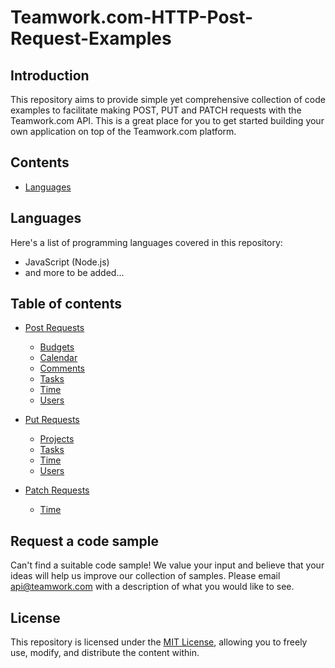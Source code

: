 # Teamwork.com-HTTP-Post-Request-Examples

## Introduction
This repository aims to provide simple yet comprehensive collection of code examples to facilitate making POST, PUT and PATCH requests with the Teamwork.com API. This is a great place for you to get started building your own application on top of the Teamwork.com platform.

## Contents

- [Languages](#languages)

## Languages

Here's a list of programming languages covered in this repository:

- JavaScript (Node.js)
- and more to be added...

## Table of contents

*   [Post Requests](/postRequests%20)
    *   [Budgets](/postRequests%20/budgets)
    *   [Calendar](/postRequests%20/calendar)
    *   [Comments](/postRequests%20/comments)
    *   [Tasks](/postRequests%20/tasks)
    *   [Time](/postRequests%20/time)
    *   [Users](/postRequests%20/users)

*   [Put Requests](putRequests)
    * [Projects](/putRequests/projects)
    * [Tasks](/putRequests/tasks)   
    * [Time](putRequests/time)
    * [Users](putRequests/users)
 
*   [Patch Requests](patchRequests)
    * [Time](patchRequests/time)
        
## Request a code sample

Can't find a suitable code sample! We value your input and believe that your ideas will help us improve our collection of samples. Please email api@teamwork.com with a description of what you would like to see.

## License

This repository is licensed under the [MIT License](LICENSE), allowing you to freely use, modify, and distribute the content within.

